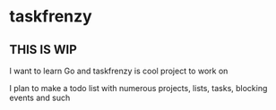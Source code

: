 # taskfrenzy

## THIS IS WIP

I want to learn Go and taskfrenzy is cool project to work on

I plan to make a todo list with numerous projects, lists, tasks, blocking events and such

